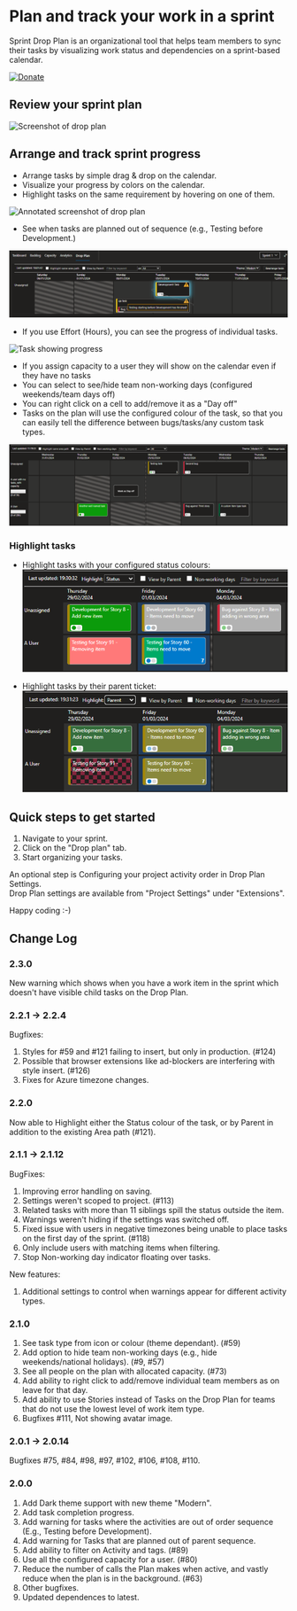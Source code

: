 # Plan and track your work in a sprint #

Sprint Drop Plan is an organizational tool that helps team members to sync their tasks by visualizing work status and dependencies on a sprint-based calendar.

[![Donate](images/donate.png)](https://www.paypal.me/yanivsegev/5)

## Review your sprint plan ##

![Screenshot of drop plan](images/DropPlan.PNG)

## Arrange and track sprint progress ##

- Arrange tasks by simple drag & drop on the calendar.
- Visualize your progress by colors on the calendar.
- Highlight tasks on the same requirement by hovering on one of them.

![Annotated screenshot of drop plan](images/DropPlanWithHelp.PNG)

- See when tasks are planned out of sequence (e.g., Testing before Development.)

![Task showing a sequencing Warning](images/DropPlanWithWarningsInDarkTheme.png)

- If you use Effort (Hours), you can see the progress of individual tasks.

![Task showing progress](images/DropPlanWithProgress.png)

- If you assign capacity to a user they will show on the calendar even if they have no tasks
- You can select to see/hide team non-working days (configured weekends/team days off)
- You can right click on a cell to add/remove it as a "Day off"
- Tasks on the plan will use the configured colour of the task, so that you can easily tell the difference between bugs/tasks/any custom task types.

![Plan showing a user without tasks, and with the weekend hidden](images/DropPlanHiddenWeekendCustomItemTypeRightClickMenu.png)

### Highlight tasks ###

- Highlight tasks with your configured status colours:  
![Tasks showing the status colour as the background, but also with the progress of an individual task](images/TasksHighlightingStatusColour.png)

- Highlight tasks by their parent ticket:  
![Tasks showing the parent ticket highlight](images/TasksHighlightingParentItem.png)

## Quick steps to get started ##

1. Navigate to your sprint.
2. Click on the "Drop plan" tab.
3. Start organizing your tasks.

An optional step is Configuring your project activity order in Drop Plan Settings.  
Drop Plan settings are available from "Project Settings" under "Extensions".

Happy coding :-)

## Change Log ##

### 2.3.0 ###

New warning which shows when you have a work item in the sprint which doesn't have visible child tasks on the Drop Plan.

### 2.2.1 -> 2.2.4 ###

Bugfixes:

1. Styles for #59 and #121 failing to insert, but only in production. (#124)
2. Possible that browser extensions like ad-blockers are interfering with style insert. (#126)
3. Fixes for Azure timezone changes.

### 2.2.0 ###

Now able to Highlight either the Status colour of the task, or by Parent in addition to the existing Area path (#121).

### 2.1.1 -> 2.1.12 ###

BugFixes:

1. Improving error handling on saving.
2. Settings weren't scoped to project. (#113)
3. Related tasks with more than 11 siblings spill the status outside the item.
4. Warnings weren't hiding if the settings was switched off.
5. Fixed issue with users in negative timezones being unable to place tasks on the first day of the sprint. (#118)
6. Only include users with matching items when filtering.
7. Stop Non-working day indicator floating over tasks.

New features:

1. Additional settings to control when warnings appear for different activity types.

### 2.1.0 ###

1. See task type from icon or colour (theme dependant). (#59)
2. Add option to hide team non-working days (e.g., hide weekends/national holidays). (#9, #57)
3. See all people on the plan with allocated capacity. (#73)
4. Add ability to right click to add/remove individual team members as on leave for that day.
5. Add ability to use Stories instead of Tasks on the Drop Plan for teams that do not use the lowest level of work item type.
6. Bugfixes #111, Not showing avatar image.

### 2.0.1 -> 2.0.14 ###

Bugfixes #75, #84, #98, #97, #102, #106, #108, #110.

### 2.0.0 ###

1. Add Dark theme support with new theme "Modern".
2. Add task completion progress.
3. Add warning for tasks where the activities are out of order sequence (E.g., Testing before Development).
4. Add warning for Tasks that are planned out of parent sequence.
5. Add ability to filter on Activity and tags. (#89)
6. Use all the configured capacity for a user. (#80)
7. Reduce the number of calls the Plan makes when active, and vastly reduce when the plan is in the background. (#63)
8. Other bugfixes.
9. Updated dependences to latest.
